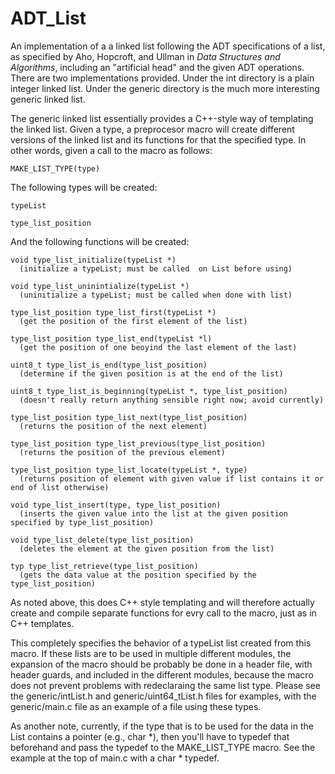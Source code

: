 ADT_List
========

An implementation of a a linked list following the ADT specifications of a list, as specified by Aho, Hopcroft, and Ullman in *Data Structures and Algorithms*, including an "artificial head" and the given ADT operations. There are two implementations provided. Under the int directory is a plain integer linked list. Under the generic directory is the much more interesting generic linked list.

The generic linked list essentially provides a C++-style way of templating the linked list. Given a type, a preprocesor macro will create different versions of the linked list and its functions for that the specified type. In other words, given a call to the macro as follows:

    MAKE_LIST_TYPE(type)

The following types will be created:

    typeList
    
    type_list_position
  
And the following functions will be created:

    void type_list_initialize(typeList *)
      (initialize a typeList; must be called  on List before using)
  
    void type_list_uninintialize(typeList *)
      (uninitialize a typeList; must be called when done with list)
  
    type_list_position type_list_first(typeList *)
      (get the position of the first element of the list)
    
    type_list_position type_list_end(typeList *l)
      (get the position of one beoyind the last element of the last)
    
    uint8_t type_list_is_end(type_list_position)
      (determine if the given position is at the end of the list)
    
    uint8_t type_list_is_beginning(typeList *, type_list_position)
      (doesn't really return anything sensible right now; avoid currently)
    
    type_list_position type_list_next(type_list_position)
      (returns the position of the next element)
    
    type_list_position type_list_previous(type_list_position)
      (returns the position of the previous element)
    
    type_list_position type_list_locate(typeList *, type)
      (returns position of element with given value if list contains it or end of list otherwise)
      
    void type_list_insert(type, type_list_position)
      (inserts the given value into the list at the given position specified by type_list_position)
      
    void type_list_delete(type_list_position)
      (deletes the element at the given position from the list)
      
    typ type_list_retrieve(type_list_position)
      (gets the data value at the position specified by the type_list_position)
      
As noted above, this does C++ style templating and will therefore actually create and compile separate functions for evry call to the macro, just as in C++ templates.
      
This completely specifies the behavior of a typeList list created from this macro. If these lists are to be used in multiple different modules, the expansion of the macro should be probably be done in a header file, with header guards, and included in the different modules, because the macro does not prevent problems with redeclaraing the same list type. Please see the generic/intList.h and generic/uint64_tList.h files for examples, with the generic/main.c file as an example of a file using these types.

As another note, currently, if the type that is to be used for the data in the List contains a pointer (e.g., char \*), then you'll have to typedef that beforehand and pass the typedef to the MAKE_LIST_TYPE macro. See the example at the top of main.c with a char * typedef.

